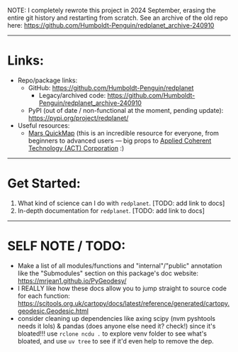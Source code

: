 NOTE: I completely rewrote this project in 2024 September, erasing the entire git history and restarting from scratch. See an archive of the old repo here: https://github.com/Humboldt-Penguin/redplanet_archive-240910

---
# Links:

- Repo/package links:
    - GitHub: https://github.com/Humboldt-Penguin/redplanet
        - Legacy/archived code: https://github.com/Humboldt-Penguin/redplanet_archive-240910
    - PyPI (out of date / non-functional at the moment, pending update): https://pypi.org/project/redplanet/
- Useful resources:
    - [Mars QuickMap](https://mars.quickmap.io/layers?prjExtent=-16435210.8833828%2C-8021183.5691341%2C12908789.1166172%2C7866816.4308659&showGraticule=true&layers=NrBMBoAYvBGcQGYAsA2AHHGkB0BOcAOwFcAbU8AbwCIAzUgSwGMBrAUwCdqAuWgQ1IBnNgF8AumKrixQA&proj=3&time=2024-11-11T07%3A09%3A37.723Z) (this is an incredible resource for everyone, from beginners to advanced users — big props to [Applied Coherent Technology (ACT) Corporation](https://www.actgate.com/) :)

---
# Get Started:

1. What kind of science can I do with `redplanet`. [TODO: add link to docs]
1. In-depth documentation for `redplanet`. [TODO: add link to docs]

---
# SELF NOTE / TODO:

- Make a list of all modules/functions and "internal"/"public" annotation like the "Submodules" section on this package's doc website: https://mrjean1.github.io/PyGeodesy/
- I REALLY like how these docs allow you to jump straight to source code for each function: https://scitools.org.uk/cartopy/docs/latest/reference/generated/cartopy.geodesic.Geodesic.html
- consider cleaning up dependencies like axing scipy (nvm pyshtools needs it lols) & pandas (does anyone else need it? check!) since it's bloated!!! use `rclone ncdu .` to explore venv folder to see what's bloated, and use `uv tree` to see if it'd even help to remove the dep.
